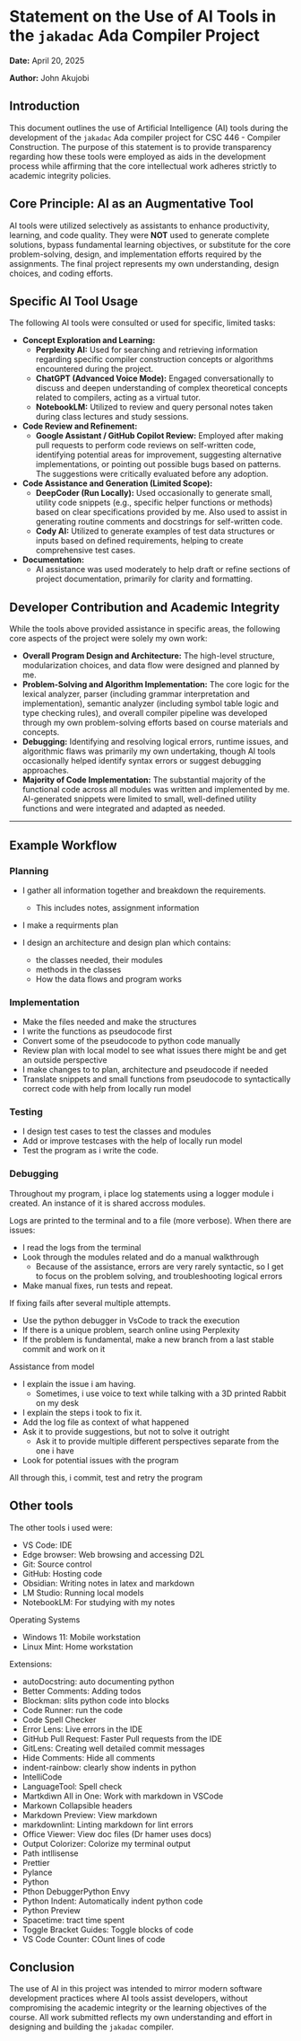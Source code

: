 # Statement on the Use of AI Tools in the `jakadac` Ada Compiler Project

**Date:** April 20, 2025

**Author:** John Akujobi

## Introduction

This document outlines the use of Artificial Intelligence (AI) tools during the development of the `jakadac` Ada compiler project for CSC 446 - Compiler Construction. The purpose of this statement is to provide transparency regarding how these tools were employed as aids in the development process while affirming that the core intellectual work adheres strictly to academic integrity policies.

## Core Principle: AI as an Augmentative Tool

AI tools were utilized selectively as assistants to enhance productivity, learning, and code quality. They were **NOT** used to generate complete solutions, bypass fundamental learning objectives, or substitute for the core problem-solving, design, and implementation efforts required by the assignments. The final project represents my own understanding, design choices, and coding efforts.

## Specific AI Tool Usage

The following AI tools were consulted or used for specific, limited tasks:

* **Concept Exploration and Learning:**
  * **Perplexity AI:** Used for searching and retrieving information regarding specific compiler construction concepts or algorithms encountered during the project.
  * **ChatGPT (Advanced Voice Mode):** Engaged conversationally to discuss and deepen understanding of complex theoretical concepts related to compilers, acting as a virtual tutor.
  * **NotebookLM:** Utilized to review and query personal notes taken during class lectures and study sessions.
* **Code Review and Refinement:**
  * **Google Assistant / GitHub Copilot Review:** Employed after making pull requests to perform code reviews on self-written code, identifying potential areas for improvement, suggesting alternative implementations, or pointing out possible bugs based on patterns. The suggestions were critically evaluated before any adoption.
* **Code Assistance and Generation (Limited Scope):**
  * **DeepCoder (Run Locally):** Used occasionally to generate small, utility code snippets (e.g., specific helper functions or methods) based on clear specifications provided by me. Also used to assist in generating routine comments and docstrings for self-written code.
  * **Cody AI:** Utilized to generate examples of test data structures or inputs based on defined requirements, helping to create comprehensive test cases.
* **Documentation:**
  * AI assistance was used moderately to help draft or refine sections of project documentation, primarily for clarity and formatting.

## Developer Contribution and Academic Integrity

While the tools above provided assistance in specific areas, the following core aspects of the project were solely my own work:

* **Overall Program Design and Architecture:** The high-level structure, modularization choices, and data flow were designed and planned by me.
* **Problem-Solving and Algorithm Implementation:** The core logic for the lexical analyzer, parser (including grammar interpretation and implementation), semantic analyzer (including symbol table logic and type checking rules), and overall compiler pipeline was developed through my own problem-solving efforts based on course materials and concepts.
* **Debugging:** Identifying and resolving logical errors, runtime issues, and algorithmic flaws was primarily my own undertaking, though AI tools occasionally helped identify syntax errors or suggest debugging approaches.
* **Majority of Code Implementation:** The substantial majority of the functional code across all modules was written and implemented by me. AI-generated snippets were limited to small, well-defined utility functions and were integrated and adapted as needed.

---



## Example Workflow

### Planning

- I gather all information together and breakdown the requirements.

  - This includes notes, assignment information
- I make a requirments plan
- I design an architecture and design plan which contains:

  - the classes needed, their modules
  - methods in the classes
  - How the data flows and program works

### Implementation

- Make the files needed and make the structures
- I write the functions as  pseudocode first
- Convert some of the pseudocode to python code manually
- Review plan with local model to see what issues there might be and get an outside perspective
- I make changes to to plan, architecture and pseudocode if needed
- Translate snippets and small functions from pseudocode to syntactically correct code with help from locally run model

### Testing

- I design test cases to test the classes and modules
- Add or improve testcases with the help of locally run model
- Test the program as i write the code.

### Debugging

Throughout my program, i place log statements using a logger module i created. An instance of it is shared accross modules.

Logs are printed to the terminal and to a file (more verbose). When there are issues:

- I read the logs from the terminal
- Look through the modules related and do a manual walkthrough
  - Because of the assistance, errors are very rarely syntactic, so I get to focus on the problem solving, and troubleshooting logical errors
- Make manual fixes, run tests and repeat.

If fixing fails after several multiple attempts.

- Use the python debugger in VsCode to track the execution
- If there is a unique problem, search online using Perplexity
- If the problem is fundamental, make a new branch from a last stable commit and work on it

Assistance from model

- I explain the issue i am having.
  - Sometimes, i use voice to text while talking with a 3D printed Rabbit on my desk
- I explain the steps i took to fix it.
- Add the log file as context of what happened
- Ask it to provide suggestions, but not to solve it outright
  - Ask it to provide multiple different perspectives separate from the one i have
- Look for potential issues with the program

All through this, i commit, test and retry the program


## Other tools

The other tools i used were:

- VS Code: IDE
- Edge browser: Web browsing and accessing D2L
- Git: Source control
- GitHub: Hosting code
- Obsidian: Writing notes in latex and markdown
- LM Studio: Running local models
- NotebookLM: For studying with my notes

Operating Systems

- Windows 11: Mobile workstation
- Linux Mint: Home workstation

Extensions:

- autoDocstring: auto documenting python
- Better Comments: Adding todos
- Blockman: slits python code into blocks
- Code Runner: run the code
- Code Spell Checker
- Error Lens: Live errors in the IDE
- GitHub Pull Request: Faster Pull requests from the IDE
- GitLens: Creating well detailed commit messages
- Hide Comments: Hide all comments
- indent-rainbow: clearly show indents in python
- IntelliCode
- LanguageTool: Spell check
- Martkdiwn All in One: Work with markdown in VSCode
- Markown Collapsible headers
- Markdown Preview: View markdown
- markdownlint: Linting markdown for lint errors
- Office Viewer: View doc files (Dr hamer uses docs)
- Output Colorizer: Colorize my terminal output
- Path intllisense
- Prettier
- Pylance
- Python
- Pthon DebuggerPython Envy
- Python Indent: Automatically indent python code
- Python Preview
- Spacetime: tract time spent
- Toggle Bracket Guides: Toggle blocks of code
- VS Code Counter: COunt lines of code

## Conclusion

The use of AI in this project was intended to mirror modern software development practices where AI tools assist developers, without compromising the academic integrity or the learning objectives of the course. All work submitted reflects my own understanding and effort in designing and building the `jakadac` compiler.
